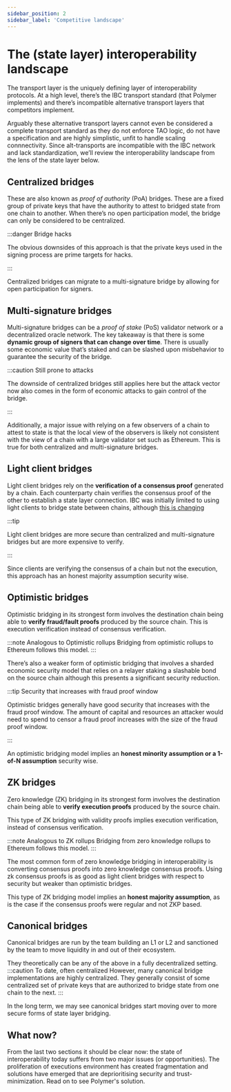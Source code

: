 ```yaml
---
sidebar_position: 2
sidebar_label: 'Competitive landscape'
---
```


# The (state layer) interoperability landscape

The transport layer is the uniquely defining layer of interoperability protocols. At a high level, there’s the IBC transport standard (that Polymer implements) and there’s incompatible alternative transport layers that competitors implement. 

Arguably these alternative transport layers cannot even be considered a complete transport standard as they do not enforce TAO logic, do not have a specification and are highly simplistic, unfit to handle scaling connnectivity. Since alt-transports are incompatible with the IBC network and lack standardization, we’ll review the interoperability landscape from the lens of the state layer below.

## Centralized bridges

These are also known as _proof of authority_ (PoA) bridges. These are a fixed group of private keys that have the authority to attest to bridged state from one chain to another. When there’s no open participation model, the bridge can only be considered to be centralized. 

:::danger Bridge hacks

The obvious downsides of this approach is that the private keys used in the signing process are prime targets for hacks. 

:::

Centralized bridges can migrate to a multi-signature bridge by allowing for open participation for signers.

## Multi-signature bridges

Multi-signature bridges can be a _proof of stake_ (PoS) validator network or a decentralized oracle network. The key takeaway is that there is some **dynamic group of signers that can change over time**. There is usually some economic value that’s staked and can be slashed upon misbehavior to guarantee the security of the bridge. 

:::caution Still prone to attacks

The downside of centralized bridges still applies here but the attack vector now also comes in the form of economic attacks to gain control of the bridge. 

:::

Additionally, a major issue with relying on a few observers of a chain to attest to state is that the local view of the observers is likely not consistent with the view of a chain with a large validator set such as Ethereum. This is true for both centralized and multi-signature bridges.

## Light client bridges

Light client bridges rely on the **verification of a consensus proof** generated by a chain. Each counterparty chain verifies the consensus proof of the other to establish a state layer connection. IBC was initially limited to using light clients to bridge state between chains, although [this is changing](../concepts/ibc/ibc-clients.md)

:::tip

Light client bridges are more secure than centralized and multi-signature bridges but are more expensive to verify. 

:::

Since clients are verifying the consensus of a chain but not the execution, this approach has an honest majority assumption security wise.

## Optimistic bridges

Optimistic bridging in its strongest form involves the destination chain being able to **verify fraud/fault proofs** produced by the source chain. This is execution verification instead of consensus verification. 

:::note Analogous to Optimistic rollups
Bridging from optimistic rollups to Ethereum follows this model. 
:::

There’s also a weaker form of optimistic bridging that involves a sharded economic security model that relies on a relayer staking a slashable bond on the source chain although this presents a significant security reduction.

:::tip Security that increases with fraud proof window

Optimistic bridges generally have good security that increases with the fraud proof window. The amount of capital and resources an attacker would need to spend to censor a fraud proof increases with the size of the fraud proof window. 

:::

An optimistic bridging model implies an **honest minority assumption or a 1-of-N assumption** security wise.

## ZK bridges

Zero knowledge (ZK) bridging in its strongest form involves the destination chain being able to **verify execution proofs** produced by the source chain.

This type of ZK bridging with validity proofs implies execution verification, instead of consensus verification.

:::note Analogous to ZK rollups
Bridging from zero knowledge rollups to Ethereum follows this model. 
:::

The most common form of zero knowledge bridging in interoperability is converting consensus proofs into zero knowledge consensus proofs. Using zk consensus proofs is as good as light client bridges with respect to security but weaker than optimistic bridges. 

This type of ZK bridging model implies an **honest majority assumption**, as is the case if the consensus proofs were regular and not ZKP based.

## Canonical bridges

Canonical bridges are run by the team building an L1 or L2 and sanctioned by the team to move liquidity in and out of their ecosystem. 

They theoretically can be any of the above in a fully decentralized setting. 
:::caution To date, often centralized
However, many canonical bridge implementations are highly centralized. They generally consist of some centralized set of private keys that are authorized to bridge state from one chain to the next. 
:::

In the long term, we may see canonical bridges start moving over to more secure forms of state layer bridging.

## What now?

From the last two sections it should be clear now: the state of interoperability today suffers from two major issues (or opportunities). The proliferation of executions environment has created fragmentation and solutions have emerged that are deprioritising security and trust-minimization. Read on to see Polymer's solution.

